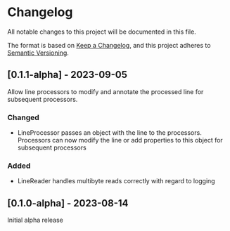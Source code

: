 # Changelog

All notable changes to this project will be documented in this file.

The format is based on [Keep a Changelog](https://keepachangelog.com/en/1.0.0/),
and this project adheres to [Semantic Versioning](https://semver.org/spec/v2.0.0.html).

## [0.1.1-alpha] - 2023-09-05

Allow line processors to modify and annotate the processed line for subsequent processors.

### Changed
 - LineProcessor passes an object with the line to the processors.
 Processors can now modify the line or add properties to this object for subsequent processors

### Added
 - LineReader handles multibyte reads correctly with regard to logging

## [0.1.0-alpha] - 2023-08-14

Initial alpha release